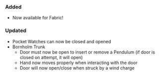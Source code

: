 ### Added
- Now available for Fabric!

### Updated
- Pocket Watches can now be closed and opened
- Bornholm Trunk
  - Door must now be open to insert or remove a Pendulum (if door is closed on attempt, it will open)
  - Hand now moves properly when interacting with the door
  - Door will now open/close when struck by a wind charge